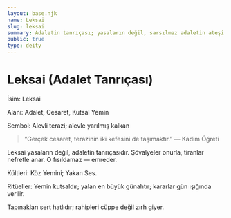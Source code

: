 ```yaml
---
layout: base.njk
name: Leksai
slug: leksai
summary: Adaletin tanrıçası; yasaların değil, sarsılmaz adaletin ateşi.
public: true
type: deity
---
```


# Leksai (Adalet Tanrıçası)

İsim: Leksai

Alanı: Adalet, Cesaret, Kutsal Yemin

Sembol: Alevli terazi; alevle yarılmış kalkan

> “Gerçek cesaret, terazinin iki kefesini de taşımaktır.” — Kadim Öğreti

Leksai yasaların değil, adaletin tanrıçasıdır. Şövalyeler onurla, tiranlar nefretle anar. O fısıldamaz — emreder.

Kültleri: Köz Yemini; Yakan Ses.

Ritüeller: Yemin kutsaldır; yalan en büyük günahtır; kararlar gün ışığında verilir.

Tapınakları sert hatlıdır; rahipleri cüppe değil zırh giyer.
